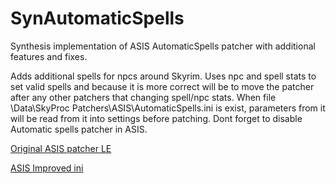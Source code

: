 # SynAutomaticSpells

Synthesis implementation of ASIS AutomaticSpells patcher with additional features and fixes.

Adds additional spells for npcs around Skyrim.
Uses npc and spell stats to set valid spells and because it is more correct will be to move the patcher after any other patchers that changing spell/npc stats.
When file \\Data\\SkyProc Patchers\\ASIS\\AutomaticSpells.ini is exist, parameters from it will be read from it into settings before patching.
Dont forget to disable Automatic spells patcher in ASIS.

[Original ASIS patcher LE](https://www.nexusmods.com/skyrim/mods/18436)

[ASIS Improved ini](https://www.nexusmods.com/skyrim/mods/53047)
